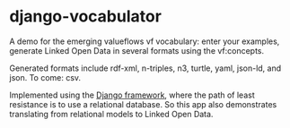 # django-vocabulator

A demo for the emerging valueflows vf vocabulary: enter your examples, generate Linked Open Data in several formats using the vf:concepts.

Generated formats include rdf-xml, n-triples, n3, turtle, yaml, json-ld, and json. To come: csv.

Implemented using the [Django framework](https://www.djangoproject.com/), where the path of least resistance is to use a relational database. So this app also demonstrates translating from relational models to Linked Open Data. 
